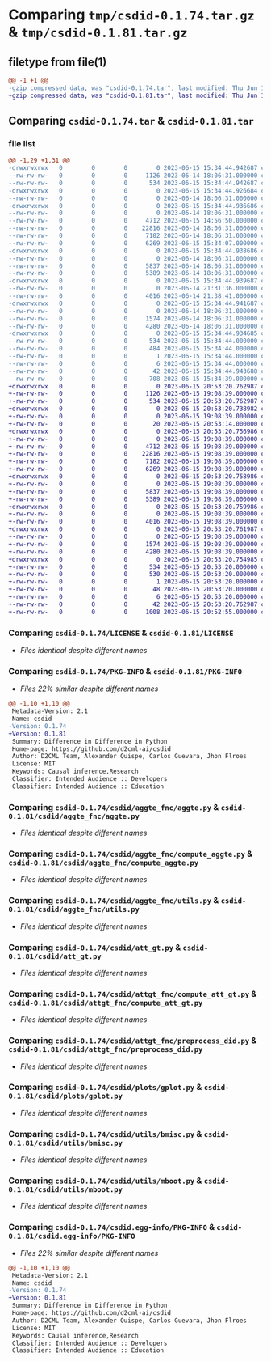 # Comparing `tmp/csdid-0.1.74.tar.gz` & `tmp/csdid-0.1.81.tar.gz`

## filetype from file(1)

```diff
@@ -1 +1 @@
-gzip compressed data, was "csdid-0.1.74.tar", last modified: Thu Jun 15 15:34:44 2023, max compression
+gzip compressed data, was "csdid-0.1.81.tar", last modified: Thu Jun 15 20:53:20 2023, max compression
```

## Comparing `csdid-0.1.74.tar` & `csdid-0.1.81.tar`

### file list

```diff
@@ -1,29 +1,31 @@
-drwxrwxrwx   0        0        0        0 2023-06-15 15:34:44.942687 csdid-0.1.74/
--rw-rw-rw-   0        0        0     1126 2023-06-14 18:06:31.000000 csdid-0.1.74/LICENSE
--rw-rw-rw-   0        0        0      534 2023-06-15 15:34:44.942687 csdid-0.1.74/PKG-INFO
-drwxrwxrwx   0        0        0        0 2023-06-15 15:34:44.926684 csdid-0.1.74/csdid/
--rw-rw-rw-   0        0        0        0 2023-06-14 18:06:31.000000 csdid-0.1.74/csdid/__init__.py
-drwxrwxrwx   0        0        0        0 2023-06-15 15:34:44.936686 csdid-0.1.74/csdid/aggte_fnc/
--rw-rw-rw-   0        0        0        0 2023-06-14 18:06:31.000000 csdid-0.1.74/csdid/aggte_fnc/__init__.py
--rw-rw-rw-   0        0        0     4712 2023-06-15 14:56:50.000000 csdid-0.1.74/csdid/aggte_fnc/aggte.py
--rw-rw-rw-   0        0        0    22816 2023-06-14 18:06:31.000000 csdid-0.1.74/csdid/aggte_fnc/compute_aggte.py
--rw-rw-rw-   0        0        0     7182 2023-06-14 18:06:31.000000 csdid-0.1.74/csdid/aggte_fnc/utils.py
--rw-rw-rw-   0        0        0     6269 2023-06-15 15:34:07.000000 csdid-0.1.74/csdid/att_gt.py
-drwxrwxrwx   0        0        0        0 2023-06-15 15:34:44.938686 csdid-0.1.74/csdid/attgt_fnc/
--rw-rw-rw-   0        0        0        0 2023-06-14 18:06:31.000000 csdid-0.1.74/csdid/attgt_fnc/__init__.py
--rw-rw-rw-   0        0        0     5837 2023-06-14 18:06:31.000000 csdid-0.1.74/csdid/attgt_fnc/compute_att_gt.py
--rw-rw-rw-   0        0        0     5389 2023-06-14 18:06:31.000000 csdid-0.1.74/csdid/attgt_fnc/preprocess_did.py
-drwxrwxrwx   0        0        0        0 2023-06-15 15:34:44.939687 csdid-0.1.74/csdid/plots/
--rw-rw-rw-   0        0        0        0 2023-06-14 21:31:36.000000 csdid-0.1.74/csdid/plots/__init__.py
--rw-rw-rw-   0        0        0     4016 2023-06-14 21:38:41.000000 csdid-0.1.74/csdid/plots/gplot.py
-drwxrwxrwx   0        0        0        0 2023-06-15 15:34:44.941687 csdid-0.1.74/csdid/utils/
--rw-rw-rw-   0        0        0        0 2023-06-14 18:06:31.000000 csdid-0.1.74/csdid/utils/__init__.py
--rw-rw-rw-   0        0        0     1574 2023-06-14 18:06:31.000000 csdid-0.1.74/csdid/utils/bmisc.py
--rw-rw-rw-   0        0        0     4280 2023-06-14 18:06:31.000000 csdid-0.1.74/csdid/utils/mboot.py
-drwxrwxrwx   0        0        0        0 2023-06-15 15:34:44.934685 csdid-0.1.74/csdid.egg-info/
--rw-rw-rw-   0        0        0      534 2023-06-15 15:34:44.000000 csdid-0.1.74/csdid.egg-info/PKG-INFO
--rw-rw-rw-   0        0        0      484 2023-06-15 15:34:44.000000 csdid-0.1.74/csdid.egg-info/SOURCES.txt
--rw-rw-rw-   0        0        0        1 2023-06-15 15:34:44.000000 csdid-0.1.74/csdid.egg-info/dependency_links.txt
--rw-rw-rw-   0        0        0        6 2023-06-15 15:34:44.000000 csdid-0.1.74/csdid.egg-info/top_level.txt
--rw-rw-rw-   0        0        0       42 2023-06-15 15:34:44.943688 csdid-0.1.74/setup.cfg
--rw-rw-rw-   0        0        0      708 2023-06-15 15:34:39.000000 csdid-0.1.74/setup.py
+drwxrwxrwx   0        0        0        0 2023-06-15 20:53:20.762987 csdid-0.1.81/
+-rw-rw-rw-   0        0        0     1126 2023-06-15 19:08:39.000000 csdid-0.1.81/LICENSE
+-rw-rw-rw-   0        0        0      534 2023-06-15 20:53:20.762987 csdid-0.1.81/PKG-INFO
+drwxrwxrwx   0        0        0        0 2023-06-15 20:53:20.738982 csdid-0.1.81/csdid/
+-rw-rw-rw-   0        0        0        0 2023-06-15 19:08:39.000000 csdid-0.1.81/csdid/__init__.py
+-rw-rw-rw-   0        0        0       20 2023-06-15 20:53:14.000000 csdid-0.1.81/csdid/_version.py
+drwxrwxrwx   0        0        0        0 2023-06-15 20:53:20.756986 csdid-0.1.81/csdid/aggte_fnc/
+-rw-rw-rw-   0        0        0        0 2023-06-15 19:08:39.000000 csdid-0.1.81/csdid/aggte_fnc/__init__.py
+-rw-rw-rw-   0        0        0     4712 2023-06-15 19:08:39.000000 csdid-0.1.81/csdid/aggte_fnc/aggte.py
+-rw-rw-rw-   0        0        0    22816 2023-06-15 19:08:39.000000 csdid-0.1.81/csdid/aggte_fnc/compute_aggte.py
+-rw-rw-rw-   0        0        0     7182 2023-06-15 19:08:39.000000 csdid-0.1.81/csdid/aggte_fnc/utils.py
+-rw-rw-rw-   0        0        0     6269 2023-06-15 19:08:39.000000 csdid-0.1.81/csdid/att_gt.py
+drwxrwxrwx   0        0        0        0 2023-06-15 20:53:20.758986 csdid-0.1.81/csdid/attgt_fnc/
+-rw-rw-rw-   0        0        0        0 2023-06-15 19:08:39.000000 csdid-0.1.81/csdid/attgt_fnc/__init__.py
+-rw-rw-rw-   0        0        0     5837 2023-06-15 19:08:39.000000 csdid-0.1.81/csdid/attgt_fnc/compute_att_gt.py
+-rw-rw-rw-   0        0        0     5389 2023-06-15 19:08:39.000000 csdid-0.1.81/csdid/attgt_fnc/preprocess_did.py
+drwxrwxrwx   0        0        0        0 2023-06-15 20:53:20.759986 csdid-0.1.81/csdid/plots/
+-rw-rw-rw-   0        0        0        0 2023-06-15 19:08:39.000000 csdid-0.1.81/csdid/plots/__init__.py
+-rw-rw-rw-   0        0        0     4016 2023-06-15 19:08:39.000000 csdid-0.1.81/csdid/plots/gplot.py
+drwxrwxrwx   0        0        0        0 2023-06-15 20:53:20.761987 csdid-0.1.81/csdid/utils/
+-rw-rw-rw-   0        0        0        0 2023-06-15 19:08:39.000000 csdid-0.1.81/csdid/utils/__init__.py
+-rw-rw-rw-   0        0        0     1574 2023-06-15 19:08:39.000000 csdid-0.1.81/csdid/utils/bmisc.py
+-rw-rw-rw-   0        0        0     4280 2023-06-15 19:08:39.000000 csdid-0.1.81/csdid/utils/mboot.py
+drwxrwxrwx   0        0        0        0 2023-06-15 20:53:20.754985 csdid-0.1.81/csdid.egg-info/
+-rw-rw-rw-   0        0        0      534 2023-06-15 20:53:20.000000 csdid-0.1.81/csdid.egg-info/PKG-INFO
+-rw-rw-rw-   0        0        0      530 2023-06-15 20:53:20.000000 csdid-0.1.81/csdid.egg-info/SOURCES.txt
+-rw-rw-rw-   0        0        0        1 2023-06-15 20:53:20.000000 csdid-0.1.81/csdid.egg-info/dependency_links.txt
+-rw-rw-rw-   0        0        0       48 2023-06-15 20:53:20.000000 csdid-0.1.81/csdid.egg-info/requires.txt
+-rw-rw-rw-   0        0        0        6 2023-06-15 20:53:20.000000 csdid-0.1.81/csdid.egg-info/top_level.txt
+-rw-rw-rw-   0        0        0       42 2023-06-15 20:53:20.762987 csdid-0.1.81/setup.cfg
+-rw-rw-rw-   0        0        0     1008 2023-06-15 20:52:55.000000 csdid-0.1.81/setup.py
```

### Comparing `csdid-0.1.74/LICENSE` & `csdid-0.1.81/LICENSE`

 * *Files identical despite different names*

### Comparing `csdid-0.1.74/PKG-INFO` & `csdid-0.1.81/PKG-INFO`

 * *Files 22% similar despite different names*

```diff
@@ -1,10 +1,10 @@
 Metadata-Version: 2.1
 Name: csdid
-Version: 0.1.74
+Version: 0.1.81
 Summary: Difference in Difference in Python
 Home-page: https://github.com/d2cml-ai/csdid
 Author: D2CML Team, Alexander Quispe, Carlos Guevara, Jhon Flroes
 License: MIT
 Keywords: Causal inference,Research
 Classifier: Intended Audience :: Developers
 Classifier: Intended Audience :: Education
```

### Comparing `csdid-0.1.74/csdid/aggte_fnc/aggte.py` & `csdid-0.1.81/csdid/aggte_fnc/aggte.py`

 * *Files identical despite different names*

### Comparing `csdid-0.1.74/csdid/aggte_fnc/compute_aggte.py` & `csdid-0.1.81/csdid/aggte_fnc/compute_aggte.py`

 * *Files identical despite different names*

### Comparing `csdid-0.1.74/csdid/aggte_fnc/utils.py` & `csdid-0.1.81/csdid/aggte_fnc/utils.py`

 * *Files identical despite different names*

### Comparing `csdid-0.1.74/csdid/att_gt.py` & `csdid-0.1.81/csdid/att_gt.py`

 * *Files identical despite different names*

### Comparing `csdid-0.1.74/csdid/attgt_fnc/compute_att_gt.py` & `csdid-0.1.81/csdid/attgt_fnc/compute_att_gt.py`

 * *Files identical despite different names*

### Comparing `csdid-0.1.74/csdid/attgt_fnc/preprocess_did.py` & `csdid-0.1.81/csdid/attgt_fnc/preprocess_did.py`

 * *Files identical despite different names*

### Comparing `csdid-0.1.74/csdid/plots/gplot.py` & `csdid-0.1.81/csdid/plots/gplot.py`

 * *Files identical despite different names*

### Comparing `csdid-0.1.74/csdid/utils/bmisc.py` & `csdid-0.1.81/csdid/utils/bmisc.py`

 * *Files identical despite different names*

### Comparing `csdid-0.1.74/csdid/utils/mboot.py` & `csdid-0.1.81/csdid/utils/mboot.py`

 * *Files identical despite different names*

### Comparing `csdid-0.1.74/csdid.egg-info/PKG-INFO` & `csdid-0.1.81/csdid.egg-info/PKG-INFO`

 * *Files 22% similar despite different names*

```diff
@@ -1,10 +1,10 @@
 Metadata-Version: 2.1
 Name: csdid
-Version: 0.1.74
+Version: 0.1.81
 Summary: Difference in Difference in Python
 Home-page: https://github.com/d2cml-ai/csdid
 Author: D2CML Team, Alexander Quispe, Carlos Guevara, Jhon Flroes
 License: MIT
 Keywords: Causal inference,Research
 Classifier: Intended Audience :: Developers
 Classifier: Intended Audience :: Education
```

